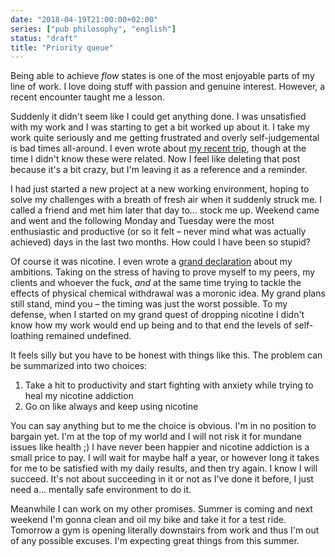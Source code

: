 ```yaml
---
date: "2018-04-19T21:00:00+02:00"
series: ["pub philosophy", "english"]
status: "draft"
title: "Priority queue"
---
```


Being able to achieve _flow_ states is one of the most enjoyable parts of my line of work. I love doing stuff with passion and genuine interest. However, a recent encounter taught me a lesson.

Suddenly it didn't seem like I could get anything done. I was unsatisfied with my work and I was starting to get a bit worked up about it. I take my work quite seriously and me getting frustrated and overly self-judgemental is bad times all-around. I even wrote about [my recent trip](/2018/evaluation), though at the time I didn't know these were related. Now I feel like deleting that post because it's a bit crazy, but I'm leaving it as a reference and a reminder.

I had just started a new project at a new working environment, hoping to solve my challenges with a breath of fresh air when it suddenly struck me. I called a friend and met him later that day to... stock me up. Weekend came and went and the following Monday and Tuesday were the most enthusiastic and productive (or so it felt – never mind what was actually achieved) days in the last two months. How could I have been so stupid?

Of course it was nicotine. I even wrote a [grand declaration](/2018/health) about my ambitions. Taking on the stress of having to prove myself to my peers, my clients and whoever the fuck, _and_ at the same time trying to tackle the effects of physical chemical withdrawal was a moronic idea. My grand plans still stand, mind you – the timing was just the worst possible. To my defense, when I started on my grand quest of dropping nicotine I didn't know how my work would end up being and to that end the levels of self-loathing remained undefined.

It feels silly but you have to be honest with things like this. The problem can be summarized into two choices:

1. Take a hit to productivity and start fighting with anxiety while trying to heal my nicotine addiction
2. Go on like always and keep using nicotine

You can say anything but to me the choice is obvious. I'm in no position to bargain yet. I'm at the top of my world and I will not risk it for mundane issues like health ;) I have never been happier and nicotine addiction is a small price to pay. I will wait for maybe half a year, or however long it takes for me to be satisfied with my daily results, and then try again. I know I will succeed. It's not about succeeding in it or not as I've done it before, I just need a... mentally safe environment to do it.

Meanwhile I can work on my other promises. Summer is coming and next weekend I'm gonna clean and oil my bike and take it for a test ride. Tomorrow a gym is opening literally downstairs from work and thus I'm out of any possible excuses. I'm expecting great things from this summer.